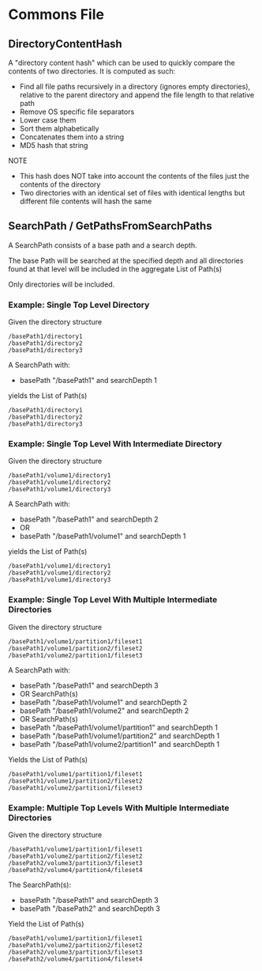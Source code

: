 # Commons File

## DirectoryContentHash

A "directory content hash" which can be used to quickly compare the contents of two directories. It is computed as such:

* Find all file paths recursively in a directory (ignores empty directories), relative to the parent directory and append the file length to that relative path
* Remove OS specific file separators 
* Lower case them
* Sort them alphabetically 
* Concatenates them into a string 
* MD5 hash that string


NOTE
* This hash does NOT take into account the contents of the files just the contents of the directory
* Two directories with an identical set of files with identical lengths but different file contents will hash the same

## SearchPath / GetPathsFromSearchPaths

A SearchPath consists of a base path and a search depth.

The base Path will be searched at the specified depth and all directories found at that level will be included in the aggregate List of Path(s)

Only directories will be included.

### Example: Single Top Level Directory
Given the directory structure

    /basePath1/directory1
    /basePath1/directory2
    /basePath1/directory3

A SearchPath with:
* basePath "/basePath1" and searchDepth 1 
  
yields the List of Path(s)

    /basePath1/directory1
    /basePath1/directory2
    /basePath1/directory3

### Example: Single Top Level With Intermediate Directory
Given the directory structure

    /basePath1/volume1/directory1
    /basePath1/volume1/directory2
    /basePath1/volume1/directory3

A SearchPath with:
* basePath "/basePath1" and searchDepth 2
* OR
* basePath "/basePath1/volume1" and searchDepth 1 

yields the List of Path(s)

    /basePath1/volume1/directory1
    /basePath1/volume1/directory2
    /basePath1/volume1/directory3

### Example: Single Top Level With Multiple Intermediate Directories

Given the directory structure

    /basePath1/volume1/partition1/fileset1
    /basePath1/volume1/partition2/fileset2
    /basePath1/volume2/partition1/fileset3

A SearchPath with:
* basePath "/basePath1" and searchDepth 3
* OR SearchPath(s)
* basePath "/basePath1/volume1" and searchDepth 2
* basePath "/basePath1/volume2" and searchDepth 2
* OR SearchPath(s)
* basePath "/basePath1/volume1/partition1" and searchDepth 1
* basePath "/basePath1/volume1/partition2" and searchDepth 1
* basePath "/basePath1/volume2/partition1" and searchDepth 1

Yields the List of Path(s)

    /basePath1/volume1/partition1/fileset1
    /basePath1/volume1/partition2/fileset2
    /basePath1/volume2/partition1/fileset3

### Example: Multiple Top Levels With Multiple Intermediate Directories

Given the directory structure

    /basePath1/volume1/partition1/fileset1
    /basePath1/volume2/partition2/fileset2
    /basePath2/volume3/partition3/fileset3
    /basePath2/volume4/partition4/fileset4

The SearchPath(s):
* basePath "/basePath1" and searchDepth 3
* basePath "/basePath2" and searchDepth 3

Yield the List of Path(s)

    /basePath1/volume1/partition1/fileset1
    /basePath1/volume2/partition2/fileset2
    /basePath2/volume3/partition3/fileset3
    /basePath2/volume4/partition4/fileset4
